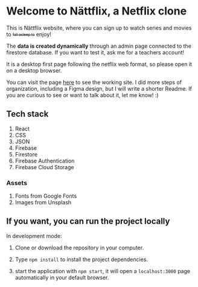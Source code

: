 # Welcome to Nättflix, a Netflix clone

This is Nättflix website, where you can sign up to watch series and movies to <sub><sup>~~fall asleep to~~</sup></sub> enjoy!

The **data is created dynamically** through an admin page connected to the firestore database. If you want to test it, ask me for a teachers account!

It is a desktop first page following the netflix web format, so please open it on a desktop browser.

You can visit the page [here](https://google.com/tbd) to see the working site. I did more steps of organization, including a Figma design, but I will write a shorter Readme. If you are curious to see or want to talk about it, let me know! :)

## Tech stack

1. React
2. CSS
3. JSON
4. Firebase
5. Firestore
6. Firebase Authentication
7. Firebase Cloud Storage

### Assets

1. Fonts from Google Fonts
2. Images from Unsplash

## If you want, you can run the project locally

In development mode:

1. Clone or download the repository in your computer.

2. Type `npm install` to install the project dependencies.

3. start the application with `npm start`, it will open a `localhost:3000` page automatically in your default browser.
